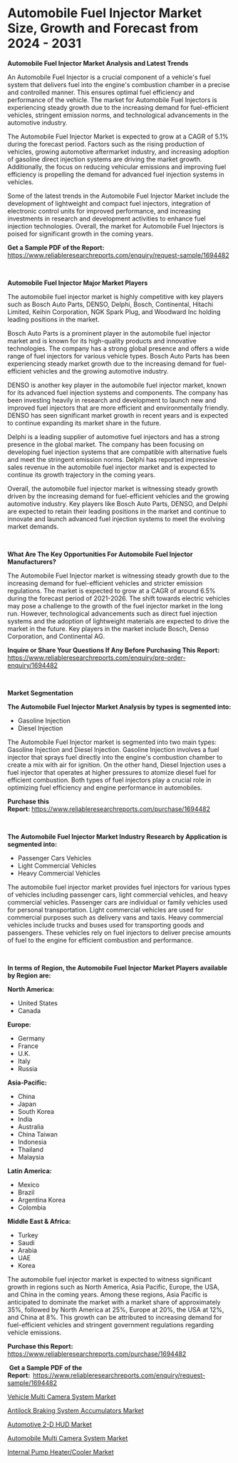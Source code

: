 <p><h1>Automobile Fuel Injector Market Size, Growth and Forecast from 2024 - 2031</h1></p><p><strong>Automobile Fuel Injector Market Analysis and Latest Trends</strong></p>
<p><p>An Automobile Fuel Injector is a crucial component of a vehicle's fuel system that delivers fuel into the engine's combustion chamber in a precise and controlled manner. This ensures optimal fuel efficiency and performance of the vehicle. The market for Automobile Fuel Injectors is experiencing steady growth due to the increasing demand for fuel-efficient vehicles, stringent emission norms, and technological advancements in the automotive industry.</p><p>The Automobile Fuel Injector Market is expected to grow at a CAGR of 5.1% during the forecast period. Factors such as the rising production of vehicles, growing automotive aftermarket industry, and increasing adoption of gasoline direct injection systems are driving the market growth. Additionally, the focus on reducing vehicular emissions and improving fuel efficiency is propelling the demand for advanced fuel injection systems in vehicles.</p><p>Some of the latest trends in the Automobile Fuel Injector Market include the development of lightweight and compact fuel injectors, integration of electronic control units for improved performance, and increasing investments in research and development activities to enhance fuel injection technologies. Overall, the market for Automobile Fuel Injectors is poised for significant growth in the coming years.</p></p>
<p><strong>Get a Sample PDF of the Report:&nbsp;</strong> <a href="https://www.reliableresearchreports.com/enquiry/request-sample/1694482">https://www.reliableresearchreports.com/enquiry/request-sample/1694482</a></p>
<p>&nbsp;</p>
<p><strong>Automobile Fuel Injector Major Market Players</strong></p>
<p><p>The automobile fuel injector market is highly competitive with key players such as Bosch Auto Parts, DENSO, Delphi, Bosch, Continental, Hitachi Limited, Keihin Corporation, NGK Spark Plug, and Woodward Inc holding leading positions in the market.</p><p>Bosch Auto Parts is a prominent player in the automobile fuel injector market and is known for its high-quality products and innovative technologies. The company has a strong global presence and offers a wide range of fuel injectors for various vehicle types. Bosch Auto Parts has been experiencing steady market growth due to the increasing demand for fuel-efficient vehicles and the growing automotive industry.</p><p>DENSO is another key player in the automobile fuel injector market, known for its advanced fuel injection systems and components. The company has been investing heavily in research and development to launch new and improved fuel injectors that are more efficient and environmentally friendly. DENSO has seen significant market growth in recent years and is expected to continue expanding its market share in the future.</p><p>Delphi is a leading supplier of automotive fuel injectors and has a strong presence in the global market. The company has been focusing on developing fuel injection systems that are compatible with alternative fuels and meet the stringent emission norms. Delphi has reported impressive sales revenue in the automobile fuel injector market and is expected to continue its growth trajectory in the coming years.</p><p>Overall, the automobile fuel injector market is witnessing steady growth driven by the increasing demand for fuel-efficient vehicles and the growing automotive industry. Key players like Bosch Auto Parts, DENSO, and Delphi are expected to retain their leading positions in the market and continue to innovate and launch advanced fuel injection systems to meet the evolving market demands.</p></p>
<p>&nbsp;</p>
<p><strong>What Are The Key Opportunities For Automobile Fuel Injector Manufacturers?</strong></p>
<p><p>The Automobile Fuel Injector market is witnessing steady growth due to the increasing demand for fuel-efficient vehicles and stricter emission regulations. The market is expected to grow at a CAGR of around 6.5% during the forecast period of 2021-2026. The shift towards electric vehicles may pose a challenge to the growth of the fuel injector market in the long run. However, technological advancements such as direct fuel injection systems and the adoption of lightweight materials are expected to drive the market in the future. Key players in the market include Bosch, Denso Corporation, and Continental AG.</p></p>
<p><strong>Inquire or Share Your Questions If Any Before Purchasing This Report:</strong> <a href="https://www.reliableresearchreports.com/enquiry/pre-order-enquiry/1694482">https://www.reliableresearchreports.com/enquiry/pre-order-enquiry/1694482</a></p>
<p>&nbsp;</p>
<p><strong>Market Segmentation</strong></p>
<p><strong>The Automobile Fuel Injector Market Analysis by types is segmented into:</strong></p>
<p><ul><li>Gasoline Injection</li><li>Diesel Injection</li></ul></p>
<p><p>The Automobile Fuel Injector market is segmented into two main types: Gasoline Injection and Diesel Injection. Gasoline Injection involves a fuel injector that sprays fuel directly into the engine's combustion chamber to create a mix with air for ignition. On the other hand, Diesel Injection uses a fuel injector that operates at higher pressures to atomize diesel fuel for efficient combustion. Both types of fuel injectors play a crucial role in optimizing fuel efficiency and engine performance in automobiles.</p></p>
<p><strong>Purchase this Report:&nbsp;</strong><a href="https://www.reliableresearchreports.com/purchase/1694482">https://www.reliableresearchreports.com/purchase/1694482</a></p>
<p>&nbsp;</p>
<p><strong>The Automobile Fuel Injector Market Industry Research by Application is segmented into:</strong></p>
<p><ul><li>Passenger Cars Vehicles</li><li>Light Commercial Vehicles</li><li>Heavy Commercial Vehicles</li></ul></p>
<p><p>The automobile fuel injector market provides fuel injectors for various types of vehicles including passenger cars, light commercial vehicles, and heavy commercial vehicles. Passenger cars are individual or family vehicles used for personal transportation. Light commercial vehicles are used for commercial purposes such as delivery vans and taxis. Heavy commercial vehicles include trucks and buses used for transporting goods and passengers. These vehicles rely on fuel injectors to deliver precise amounts of fuel to the engine for efficient combustion and performance.</p></p>
<p>&nbsp;</p>
<p><strong>In terms of Region, the Automobile Fuel Injector Market Players available by Region are:</strong></p>
<p>
    <p> <strong> North America: </strong>
        <ul>
            <li>United States</li>
            <li>Canada</li>
        </ul>
        </p> 
    <p> <strong> Europe: </strong>
        <ul>
            <li>Germany</li>
            <li>France</li>
            <li>U.K.</li>
            <li>Italy</li>
            <li>Russia</li>
        </ul>
        </p> 
    <p> <strong> Asia-Pacific: </strong>
        <ul>
            <li>China</li>
            <li>Japan</li>
            <li>South Korea</li>
            <li>India</li>
            <li>Australia</li>
            <li>China Taiwan</li>
            <li>Indonesia</li>
            <li>Thailand</li>
            <li>Malaysia</li>
        </ul>
        </p> 
    <p> <strong> Latin America: </strong>
        <ul>
            <li>Mexico</li>
            <li>Brazil</li>
            <li>Argentina Korea</li>
            <li>Colombia</li>
        </ul>
        </p> 
    <p> <strong> Middle East & Africa: </strong>
        <ul>
            <li>Turkey</li>
            <li>Saudi</li>
            <li>Arabia</li>
            <li>UAE</li>
            <li>Korea</li>
        </ul>
    </p>
    </p>
<p><p>The automobile fuel injector market is expected to witness significant growth in regions such as North America, Asia Pacific, Europe, the USA, and China in the coming years. Among these regions, Asia Pacific is anticipated to dominate the market with a market share of approximately 35%, followed by North America at 25%, Europe at 20%, the USA at 12%, and China at 8%. This growth can be attributed to increasing demand for fuel-efficient vehicles and stringent government regulations regarding vehicle emissions.</p></p>
<p><strong>Purchase this Report: </strong><a href="https://www.reliableresearchreports.com/purchase/1694482">https://www.reliableresearchreports.com/purchase/1694482</a></p>
<p>&nbsp;<strong>Get a Sample PDF of the Report:&nbsp;&nbsp;</strong><a href="https://www.reliableresearchreports.com/enquiry/request-sample/1694482">https://www.reliableresearchreports.com/enquiry/request-sample/1694482</a></p>
<p><strong></strong></p>
<p><p><a href="https://github.com/Alonsoolds3wq1d81czn8rbol/Market-Research-Report-List-1/blob/main/vehicle-multi-camera-system-market.md">Vehicle Multi Camera System Market</a></p><p><a href="https://github.com/jsmusil/Market-Research-Report-List-2/blob/main/antilock-braking-system-accumulators-market.md">Antilock Braking System Accumulators Market</a></p><p><a href="https://github.com/Krish2023na/Market-Research-Report-List-3/blob/main/automotive-2-d-hud-market.md">Automotive 2-D HUD Market</a></p><p><a href="https://github.com/yemakinde/Market-Research-Report-List-1/blob/main/automobile-multi-camera-system-market.md">Automobile Multi Camera System Market</a></p><p><a href="https://github.com/bmorecock/Market-Research-Report-List-2/blob/main/internal-pump-heatercooler-market.md">Internal Pump Heater/Cooler Market</a></p></p>